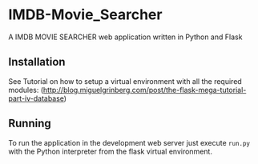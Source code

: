 IMDB-Movie_Searcher
=========

A IMDB MOVIE SEARCHER web application written in Python and Flask

Installation
------------

See Tutorial on how to setup a virtual environment with all the required modules: (http://blog.miguelgrinberg.com/post/the-flask-mega-tutorial-part-iv-database)


Running
-------

To run the application in the development web server just execute `run.py` with the Python interpreter from the flask virtual environment.

